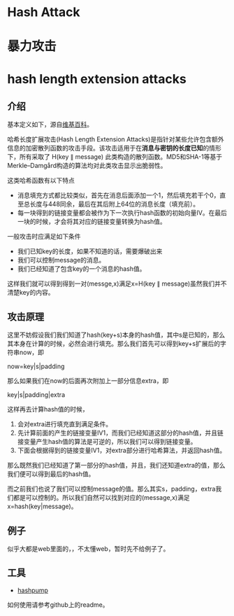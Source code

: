 # Hash Attack

# 暴力攻击



# hash length extension attacks

## 介绍

基本定义如下，源自[维基百科](https://zh.wikipedia.org/wiki/%E9%95%BF%E5%BA%A6%E6%89%A9%E5%B1%95%E6%94%BB%E5%87%BB)。

哈希长度扩展攻击(Hash Length Extension Attacks)是指针对某些允许包含额外信息的加密散列函数的攻击手段。该攻击适用于在**消息与密钥的长度已知**的情形下，所有采取了 H(key ∥ message) 此类构造的散列函数。MD5和SHA-1等基于Merkle–Damgård构造的算法均对此类攻击显示出脆弱性。

这类哈希函数有以下特点

- 消息填充方式都比较类似，首先在消息后面添加一个1，然后填充若干个0，直至总长度与448同余，最后在其后附上64位的消息长度（填充前）。
- 每一块得到的链接变量都会被作为下一次执行hash函数的初始向量IV。在最后一块的时候，才会将其对应的链接变量转换为hash值。

一般攻击时应满足如下条件

- 我们已知key的长度，如果不知道的话，需要爆破出来
- 我们可以控制message的消息。
- 我们已经知道了包含key的一个消息的hash值。

这样我们就可以得到得到一对(messge,x)满足x=H(key ∥ message)虽然我们并不清楚key的内容。

## 攻击原理

这里不妨假设我们我们知道了hash(key+s)本身的hash值，其中s是已知的，那么其本身在计算的时候，必然会进行填充。那么我们首先可以得到key+s扩展后的字符串now，即

now=key|s|padding

那么如果我们在now的后面再次附加上一部分信息extra，即

key|s|padding|extra

这样再去计算hash值的时候，

1. 会对extra进行填充直到满足条件。
2. 先计算前面的产生的链接变量IV1，而我们已经知道这部分的hash值，并且链接变量产生hash值的算法是可逆的，所以我们可以得到链接变量。
3. 下面会根据得到的链接变量IV1，对extra部分进行哈希算法，并返回hash值。

那么既然我们已经知道了第一部分的hash值，并且，我们还知道extra的值，那么我们便可以得到最后的hash值。

而之前我们也说了我们可以控制message的值。那么其实s，padding，extra我们都是可以控制的。所以我们自然可以找到对应的(message,x)满足x=hash(key|message)。

## 例子

似乎大都是web里面的，，不太懂web，暂时先不给例子了。

## 工具

- [hashpump](https://github.com/bwall/HashPump)

如何使用请参考github上的readme。